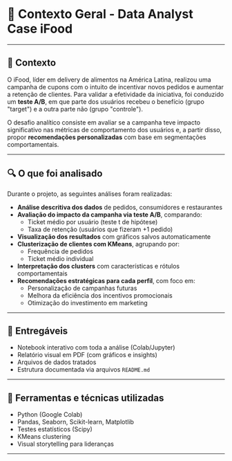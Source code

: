 # 🧾 Contexto Geral - Data Analyst Case iFood


---

## 🧠 Contexto

O iFood, líder em delivery de alimentos na América Latina, realizou uma campanha de cupons com o intuito de incentivar novos pedidos e aumentar a retenção de clientes. Para validar a efetividade da iniciativa, foi conduzido um **teste A/B**, em que parte dos usuários recebeu o benefício (grupo "target") e a outra parte não (grupo "controle").

O desafio analítico consiste em avaliar se a campanha teve impacto significativo nas métricas de comportamento dos usuários e, a partir disso, propor **recomendações personalizadas** com base em segmentações comportamentais.

---

## 🔍 O que foi analisado

Durante o projeto, as seguintes análises foram realizadas:

- **Análise descritiva dos dados** de pedidos, consumidores e restaurantes
- **Avaliação do impacto da campanha via teste A/B**, comparando:
  - Ticket médio por usuário (teste t de hipótese)
  - Taxa de retenção (usuários que fizeram +1 pedido)
- **Visualização dos resultados** com gráficos salvos automaticamente
- **Clusterização de clientes com KMeans**, agrupando por:
  - Frequência de pedidos
  - Ticket médio individual
- **Interpretação dos clusters** com características e rótulos comportamentais
- **Recomendações estratégicas para cada perfil**, com foco em:
  - Personalização de campanhas futuras
  - Melhora da eficiência dos incentivos promocionais
  - Otimização do investimento em marketing

---

## 📌 Entregáveis

- Notebook interativo com toda a análise (Colab/Jupyter)
- Relatório visual em PDF (com gráficos e insights)
- Arquivos de dados tratados
- Estrutura documentada via arquivos `README.md`

---

## 🧰 Ferramentas e técnicas utilizadas

- Python (Google Colab)
- Pandas, Seaborn, Scikit-learn, Matplotlib
- Testes estatísticos (Scipy)
- KMeans clustering
- Visual storytelling para lideranças

---



